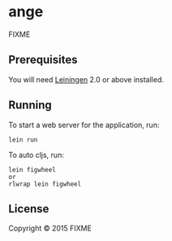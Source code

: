 # ange

FIXME

## Prerequisites

You will need [Leiningen][1] 2.0 or above installed.

[1]: https://github.com/technomancy/leiningen

## Running

To start a web server for the application, run:

    lein run

To auto cljs, run:
    
    lein figwheel
    or
    rlwrap lein figwheel

## License

Copyright © 2015 FIXME
